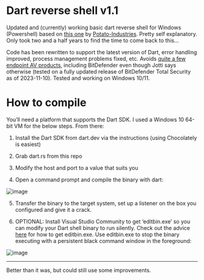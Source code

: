 # Dart reverse shell v1.1
Updated and (currently) working basic dart reverse shell for Windows (Powershell) based on [this one](https://github.com/Potato-Industries/dartrs) by [Potato-Industries](https://github.com/Potato-Industries). Pretty self explanatory. Only took two and a half years to find the time to come back to this... 

Code has been rewritten to support the latest version of Dart, error handling improved, process management problems fixed, etc. Avoids [quite a few endpoint AV products](https://virusscan.jotti.org/en-US/filescanjob/cugw4ajdkh), including BitDefender even though Jotti says otherwise (tested on a fully updated release of BitDefender Total Security as of 2023-11-10). Tested and working on Windows 10/11.

# How to compile

You’ll need a platform that supports the Dart SDK. I used a Windows 10 64-bit VM for the below steps. From there:

1. Install the Dart SDK from dart.dev via the instructions (using Chocolately is easiest)

2. Grab dart.rs from this repo

3. Modify the host and port to a value that suits you

4. Open a command prompt and compile the binary with dart:

![image](https://github.com/s-w-1-t-c-h/dart_rs/assets/6980812/d081b941-013e-4179-8bc0-d625d1cd0942)

5. Transfer the binary to the target system, set up a listener on the box you configured and give it a crack.

6. OPTIONAL: Install Visual Studio Community to get ‘editbin.exe’ so you can modify your Dart shell binary to run silently. Check out the advice [here](https://stackoverflow.com/questions/57207503/dumpbin-exe-editbin-exe-package-needed-in-visual-studio-2019) for how to get editbin.exe. Use editbin.exe to stop the binary executing with a persistent black command window in the foreground:

![image](https://github.com/s-w-1-t-c-h/dart_rs/assets/6980812/c9eae6c3-0276-4a3c-86c2-47cf42812c41)

---

Better than it was, but could still use some improvements.

